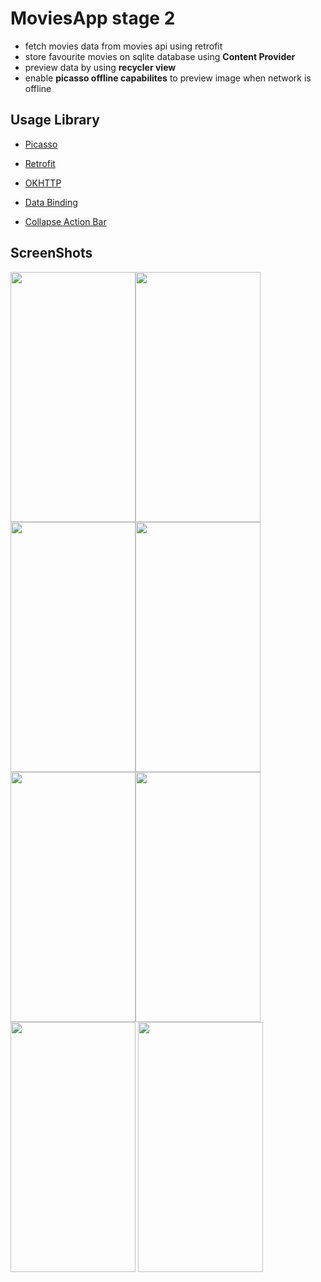 # MoviesApp stage 2
- fetch movies data from movies api using retrofit
- store favourite movies on sqlite database using **Content Provider**
- preview data by using **recycler view**
- enable **picasso offline capabilites** to preview image when network is offline

## Usage Library



- [Picasso](https://square.github.io/picasso/)


- [Retrofit](https://square.github.io/retrofit/)


- [OKHTTP](https://square.github.io/okhttp/)



- [Data Binding](https://developer.android.com/topic/libraries/data-binding/index.html)


- [Collapse Action Bar](https://antonioleiva.com/collapsing-toolbar-layout/)



## ScreenShots
<img src="https://user-images.githubusercontent.com/34917869/37258622-1838359c-2583-11e8-98e9-456b8cdffff0.png" width="200" height="400"><img src="https://user-images.githubusercontent.com/34917869/37258637-45a6589c-2583-11e8-9034-df923c8ce558.png" width="200" height="400"><img src="https://user-images.githubusercontent.com/34917869/37258638-45e0ae20-2583-11e8-907f-d4f12b2c8e74.png" width="200" height="400"><img src="https://user-images.githubusercontent.com/34917869/37258639-46154c66-2583-11e8-9b58-a8f2a174d263.png" width="200" height="400"><img src="https://user-images.githubusercontent.com/34917869/37258640-464cd190-2583-11e8-9768-15e34d958f23.png" width="200" height="400"><img src="https://user-images.githubusercontent.com/34917869/37258641-46916bb6-2583-11e8-89f5-f5ae0962a607.png" width="200" height="400"><img src="https://user-images.githubusercontent.com/34917869/37258622-1838359c-2583-11e8-98e9-456b8cdffff0.png" width="200" height="400">
<img src="https://user-images.githubusercontent.com/34917869/37258642-470d2454-2583-11e8-8eb1-3156a72b8846.png" width="200" height="400">
